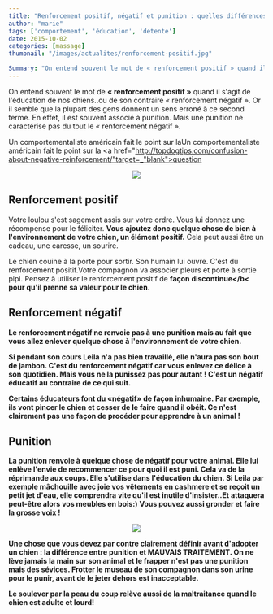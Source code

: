 ```yaml
---
title: "Renforcement positif, négatif et punition : quelles différences ?"
author: "marie"
tags: ['comportement', 'éducation', 'detente']
date: 2015-10-02
categories: [massage]
thumbnail: "/images/actualites/renforcement-positif.jpg"

Summary: "On entend souvent le mot de « renforcement positif » quand il s'agit de l'éducation de nos chiens..ou de son contraire « renforcement négatif ». Or il semble que la plupart des gens donnent un sens erroné à ce second terme. En effet, il est souvent associé à punition. Mais une punition ne caractérise pas du tout le « renforcement négatif »."
---
```

On entend souvent le mot de <b>« renforcement positif »</b> quand il s'agit de l'éducation de nos chiens..ou de son contraire « renforcement négatif ». Or il semble que la plupart des gens donnent un sens erroné à ce second terme. En effet, il est souvent associé à punition. Mais une punition ne caractérise pas du tout le « renforcement négatif ».


Un comportementaliste américain fait le point sur laUn comportementaliste américain fait le point sur la <a href="http://topdogtips.com/confusion-about-negative-reinforcement/"target=_"blank">question </a>



<p align="center"><img src= "/images/actualites/renforcement-positif.jpg"></p>

## Renforcement positif ##

Votre loulou s'est sagement assis sur votre ordre. Vous lui donnez une récompense pour le féliciter. <b>Vous ajoutez donc quelque chose de bien à l'environnement de votre chien, un élément positif.</b> Cela peut aussi être un cadeau, une caresse, un sourire.

Le chien couine à la porte pour sortir. Son humain lui ouvre. C'est du renforcement positif.Votre compagnon va associer pleurs et porte à sortie pipi.
Pensez à utiliser le renforcement positif de <b>façon discontinue</b< pour qu'il prenne sa valeur pour le chien.




## Renforcement négatif ##

Le renforcement négatif ne renvoie pas à une punition mais au fait que vous allez <b>enlever quelque chose à l'environnement de votre chien.</b>


Si pendant son cours Leila n'a pas bien travaillé, elle n'aura pas son bout de jambon. C'est du renforcement négatif car vous enlevez ce délice à son quotidien.  Mais vous ne la punissez pas pour autant ! C'est un négatif éducatif au contraire de ce qui suit.

Certains éducateurs font du «négatif» de façon inhumaine. Par exemple, ils vont pincer le chien et cesser de le faire quand il obéit. Ce n'est clairement pas une façon de procéder pour apprendre à un animal !


## Punition ##
La punition renvoie à <b>quelque chose de négatif</b> pour votre animal. Elle  lui enlève l'envie de recommencer ce pour quoi il est puni. Cela va de la réprimande aux coups. Elle s'utilise dans l'éducation du chien.
Si Leila par exemple mâchouille avec joie vos vêtements en cashmere et se reçoit un petit jet d'eau, elle comprendra vite qu'il est inutile d'insister..Et attaquera peut-être alors vos meubles en bois:) Vous pouvez aussi gronder et faire la grosse voix !

<p align="center"><img src= "/images/actualites/comment-punir-un-chien-2.jpg"</p>


Une chose que vous devez par contre clairement définir avant d'adopter un chien : <b>la différence entre punition et MAUVAIS TRAITEMENT</b>. On ne lève jamais la main sur son animal et le frapper n'est pas une punition mais des sévices. Frotter le museau de son compagnon dans son urine pour le punir, avant de le jeter dehors est inacceptable.

Le soulever par la peau du coup relève aussi de la maltraitance quand le chien est adulte et lourd!
